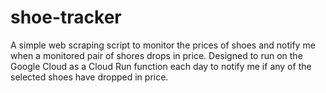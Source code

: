 # shoe-tracker
A simple web scraping script to monitor the prices of shoes and notify me when a monitored pair of shores drops in price.
<nl>
Designed to run on the Google Cloud as a Cloud Run function each day to notify me if any of the selected shoes have dropped in price.
